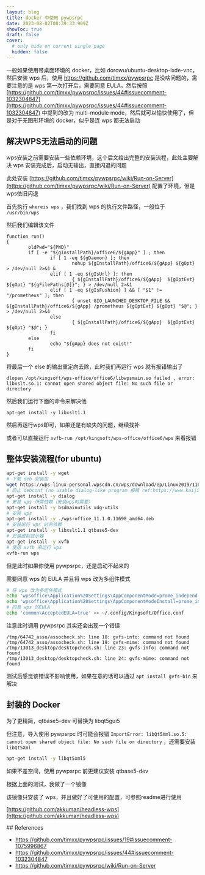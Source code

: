 ```yaml
---
layout: blog
title: docker 中使用 pywpsrpc
date: 2023-08-02T08:39:33.909Z
showToc: true
draft: false
cover:
  # only hide on current single page
  hidden: false
---
```

一般如果使用带桌面环境的 docker，比如 dorowu/ubuntu-desktop-lxde-vnc，然后安装 wps 后，使用 https://github.com/timxx/pywpsrpc 是没啥问题的，需要注意的是 wps 第一次打开后，需要同意 EULA，然后按照 [https://github.com/timxx/pywpsrpc/issues/44#issuecomment-1032304847](https://github.com/timxx/pywpsrpc/issues/44#issuecomment-1032304847) 中提到的改为 multi-module mode，然后就可以愉快使用了，但是对于无图形环境的 docker，似乎是连 wps 都无法启动

## 解决WPS无法启动的问题

wps安装之前需要安装一些依赖环境，这个后文给出完整的安装流程，此处主要解决 wps 安装完成后，启动无输出，直接闪退的问题

此处安装 [https://github.com/timxx/pywpsrpc/wiki/Run-on-Server](https://github.com/timxx/pywpsrpc/wiki/Run-on-Server) 配置了环境，但是wps依旧闪退

首先执行 `whereis wps` ，我们找到 wps 的执行文件路径，一般位于 `/usr/bin/wps`

然后我们编辑该文件

```docker
function run()
{
        oldPwd="${PWD}"
        if [ -e "${gInstallPath}/office6/${gApp}" ] ; then
                if [ 1 -eq ${gDaemon} ]; then
                        nohup ${gInstallPath}/office6/${gApp} ${gOpt} > /dev/null 2>&1 &
                elif [ 1 -eq ${gIsUrl} ]; then
                        { ${gInstallPath}/office6/${gApp}  ${gOptExt} ${gOpt} "${gFilePaths[@]}"; } > /dev/null 2>&1
                elif [ 1 -eq ${gIsFushion} ] && [ "$1" != "/prometheus" ]; then
                        { unset GIO_LAUNCHED_DESKTOP_FILE && ${gInstallPath}/office6/${gApp} /prometheus ${gOptExt} ${gOpt} "$@"; } > /dev/null 2>&1
                else
                        { ${gInstallPath}/office6/${gApp}  ${gOptExt} ${gOpt} "$@"; }
                fi
        else
                echo "${gApp} does not exist!"
        fi
}
```

将最后一个 else 的输出重定向去除，此时我们再运行 wps 就有报错输出了

```
dlopen /opt/kingsoft/wps-office/office6/libwpsmain.so failed , error: libxslt.so.1: cannot open shared object file: No such file or directory
```

然后我们运行下面的命令来解决他

```
apt-get install -y libxslt1.1
```

然后再运行wps即可，如果还是有缺失的问题，继续找补

或者可以直接运行 `xvfb-run /opt/kingsoft/wps-office/office6/wps` 来看报错

## 整体安装流程(for ubuntu)

```bash
apt-get install -y wget
# 下载 deb 安装包
wget https://wps-linux-personal.wpscdn.cn/wps/download/ep/Linux2019/11698/wps-office_11.1.0.11698_amd64.deb
# 防止 debconf (no usable dialog-like program 报错 ref:https://www.kaijia.me/2015/09/unable-to-initialize-frontend-dialog-issue-solved/
apt-get install -y dialog
# 安装 wps 所需依赖（安装wps时需要）
apt-get install -y bsdmainutils xdg-utils
# 安装 wps
apt-get install -y ./wps-office_11.1.0.11698_amd64.deb
# 安装运行 wps 时的依赖
apt-get install -y libxslt1.1 qtbase5-dev
# 安装虚拟显示器
apt-get install -y xvfb
# 使用 xvfb 来运行 wps
xvfb-run wps
```

但是此时如果你使用 pywpsrpc，还是启动不起来的

需要同意 wps 的 EULA 并且将 wps 改为多组件模式

```bash
# 将 wps 改为多组件模式
echo 'wpsoffice\Application%20Settings\AppComponentMode=prome_independ' >> ~/.config/Kingsoft/Office.conf
echo 'wpsoffice\Application%20Settings\AppComponentModeInstall=prome_independ' >> ~/.config/Kingsoft/Office.conf
# 同意 wps 的EULA
echo 'common\AcceptedEULA=true' >> ~/.config/Kingsoft/Office.conf
```

注意此时调用 pywpsrpc 其实还会出现一个错误

```
/tmp/64742_asso/assocheck.sh: line 18: gvfs-info: command not found
/tmp/64742_asso/assocheck.sh: line 19: gvfs-mime: command not found
/tmp/13013_desktop/desktopcheck.sh: line 23: gvfs-info: command not found
/tmp/13013_desktop/desktopcheck.sh: line 24: gvfs-mime: command not found
```

测试后感觉该错误不影响使用，如果在意的话可以通过 `apt install gvfs-bin` 来解决

## 封装的 Docker

为了更精简，qtbase5-dev 可替换为 libqt5gui5

但注意，导入使用 pywpsrpc 时可能会报错 `ImportError: libQt5Xml.so.5: cannot open shared object file: No such file or directory` ，还需要安装 `libQt5Xml`

```bash
apt-get install -y libqt5xml5
```

如果不差空间，使用 pywpsrpc 前更建议安装 qtbase5-dev

根据上面的测试，我做了一个镜像

该镜像只安装了 wps，并且做好了可使用的配置，可参照readme进行使用

[https://github.com/akkuman/headless-wps](https://github.com/akkuman/headless-wps)

#﻿# References

- https://github.com/timxx/pywpsrpc/issues/19#issuecomment-1075996867
- https://github.com/timxx/pywpsrpc/issues/44#issuecomment-1032304847
- https://github.com/timxx/pywpsrpc/wiki/Run-on-Server
